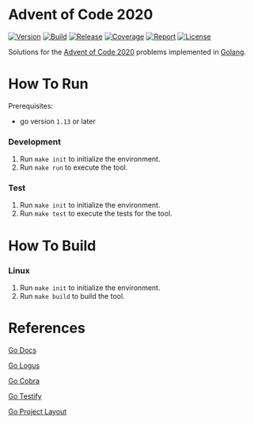 # Advent of Code 2020
[![Version](https://img.shields.io/github/v/release/tomdewildt/advent-of-code-2020?label=version)](https://github.com/tomdewildt/advent-of-code-2020/releases)
[![Build](https://img.shields.io/github/workflow/status/tomdewildt/advent-of-code-2020/ci/master)](https://github.com/tomdewildt/advent-of-code-2020/actions?query=workflow%3Aci)
[![Release](https://img.shields.io/github/workflow/status/tomdewildt/advent-of-code-2020/cd?label=release)](https://github.com/tomdewildt/advent-of-code-2020/actions?query=workflow%3Acd)
[![Coverage](https://img.shields.io/codecov/c/gh/tomdewildt/advent-of-code-2020)](https://codecov.io/gh/tomdewildt/advent-of-code-2020)
[![Report](https://goreportcard.com/badge/github.com/tomdewildt/advent-of-code-2020)](https://goreportcard.com/report/github.com/tomdewildt/advent-of-code-2020)
[![License](https://img.shields.io/github/license/tomdewildt/advent-of-code-2020)](https://github.com/tomdewildt/advent-of-code-2020/blob/master/LICENSE)

Solutions for the [Advent of Code 2020](https://adventofcode.com/2020) problems implemented in [Golang](https://golang.org/).

# How To Run

Prerequisites:
* go version ```1.13``` or later

### Development

1. Run ```make init``` to initialize the environment.
2. Run ```make run``` to execute the tool.

### Test

1. Run ```make init``` to initialize the environment.
2. Run ```make test``` to execute the tests for the tool.

# How To Build

### Linux

1. Run ```make init``` to initialize the environment.
2. Run ```make build``` to build the tool.

# References

[Go Docs](https://golang.org/doc/)

[Go Logus](https://godoc.org/github.com/sirupsen/logrus)

[Go Cobra](https://godoc.org/github.com/spf13/cobra)

[Go Testify](https://godoc.org/github.com/stretchr/testify)

[Go Project Layout](https://github.com/golang-standards/project-layout)
